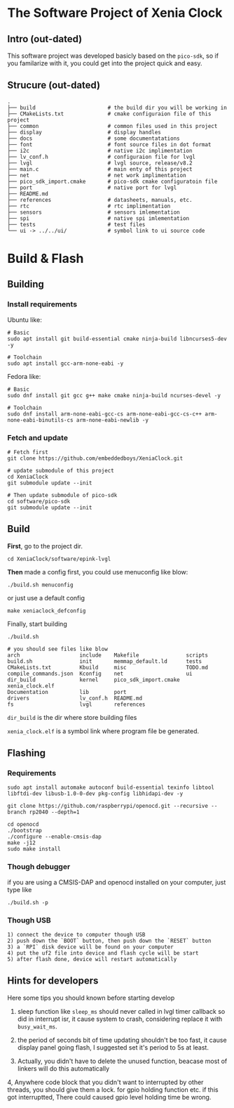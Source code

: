 The Software Project of Xenia Clock
===================================

Intro (out-dated)
-----------------------------------

This software project was developed basicly based on the `pico-sdk`, so if you familarize with it, you could get into the project quick and easy.

Strucure (out-dated)
-----------------------------------
```
.
├── build                       # the build dir you will be working in
├── CMakeLists.txt              # cmake configuraion file of this project
├── common                      # common files used in this project
├── display                     # display handles
├── docs                        # some documentatations
├── font                        # font source files in dot format
├── i2c                         # native i2c implimentation
├── lv_conf.h                   # configuraion file for lvgl
├── lvgl                        # lvgl source, release/v8.2
├── main.c                      # main enty of this project
├── net                         # net work implimentation
├── pico_sdk_import.cmake       # pico-sdk cmake configuratoin file
├── port                        # native port for lvgl
├── README.md
├── references                  # datasheets, manuals, etc.
├── rtc                         # rtc implimentation
├── sensors                     # sensors imlementation
├── spi                         # native spi imlementation
├── tests                       # test files
└── ui -> ../../ui/             # symbol link to ui source code
```

Build & Flash
======================================

Building
--------------------------------------

### Install requirements

Ubuntu like:
```shell
# Basic
sudo apt install git build-essential cmake ninja-build libncurses5-dev -y

# Toolchain
sudo apt install gcc-arm-none-eabi -y
```

Fedora like:
```shell
# Basic
sudo dnf install git gcc g++ make cmake ninja-build ncurses-devel -y

# Toolchain
sudo dnf install arm-none-eabi-gcc-cs arm-none-eabi-gcc-cs-c++ arm-none-eabi-binutils-cs arm-none-eabi-newlib -y
```

### Fetch and update

```shell
# Fetch first
git clone https://github.com/embeddedboys/XeniaClock.git

# update submodule of this project
cd XeniaClock
git submodule update --init

# Then update submodule of pico-sdk
cd software/pico-sdk
git submodule update --init
```

Build
-----------------------------------------

**First**, go to the project dir.
```shell
cd XeniaClock/software/epink-lvgl
```

**Then** made a config first, you could use menuconfig like blow:
```shell
./build.sh menuconfig
```
or just use a default config
```shell
make xeniaclock_defconfig
```

Finally, start building
```shell
./build.sh

# you should see files like blow
arch                   include    Makefile               scripts
build.sh               init       memmap_default.ld      tests
CMakeLists.txt         Kbuild     misc                   TODO.md
compile_commands.json  Kconfig    net                    ui
dir_build              kernel     pico_sdk_import.cmake  xenia_clock.elf
Documentation          lib        port
drivers                lv_conf.h  README.md
fs                     lvgl       references
```

`dir_build` is the dir where store building files

`xenia_clock.elf` is a symbol link where program file be generated.

Flashing
--------------------------------------

### Requirements
```shell
sudo apt install automake autoconf build-essential texinfo libtool libftdi-dev libusb-1.0-0-dev pkg-config libhidapi-dev -y

git clone https://github.com/raspberrypi/openocd.git --recursive --branch rp2040 --depth=1

cd openocd
./bootstrap
./configure --enable-cmsis-dap
make -j12
sudo make install
```

### Though debugger
if you are using a CMSIS-DAP and openocd installed on your computer, just type like
```
./build.sh -p
```

### Though USB


```
1) connect the device to computer though USB
2) push down the `BOOT` button, then push down the `RESET` button
3) a `RPI` disk device will be found on your computer
4) put the uf2 file into device and flash cycle will be start
5) after flash done, device will restart automatically
```

Hints for developers
-----------------------------------

Here some tips you should known before starting develop

1. sleep function like `sleep_ms` should never called in lvgl timer callback so did in interrupt isr, it cause system to crash, considering replace it with `busy_wait_ms`.

2. the period of seconds bit of time updating shouldn't be too fast, it cause display panel going flash, I suggested set it's period to 5s at least.

3. Actually, you didn't have to delete the unused function, beacase most of linkers will do this
automatically

4, Anywhere code block that you didn't want to interrupted by other threads, you should give them a lock. for gpio holding function etc. if this got interruptted, There could caused gpio level holding time be wrong.
